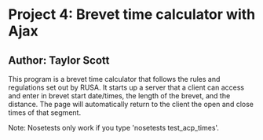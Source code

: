 # Project 4:  Brevet time calculator with Ajax

## Author: Taylor Scott

This program is a brevet time calculator that follows the rules and regulations
set out by RUSA. It starts up a server that a client can access and enter in
brevet start date/times, the length of the brevet, and the distance. The
page will automatically return to the client the open and close times of that
segment. 

Note: Nosetests only work if you type 'nosetests test_acp_times'. 

